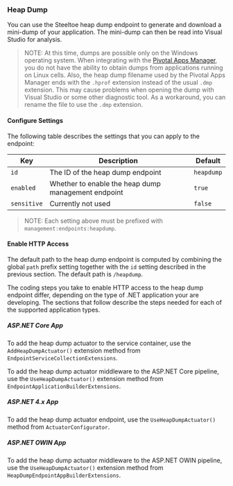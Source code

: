 ### Heap Dump

You can use the Steeltoe heap dump endpoint to generate and download a mini-dump of your application. The mini-dump can then be read into Visual Studio for analysis.

>NOTE: At this time, dumps are possible only on the Windows operating system. When integrating with the [Pivotal Apps Manager](https://docs.pivotal.io/pivotalcf/2-0/console/index.html), you do not have the ability to obtain dumps from applications running on Linux cells. Also, the heap dump filename used by the Pivotal Apps Manager ends with the `.hprof` extension instead of the usual `.dmp` extension. This may cause problems when opening the dump with Visual Studio or some other diagnostic tool. As a workaround, you can rename the file to use the `.dmp` extension.

#### Configure Settings

The following table describes the settings that you can apply to the endpoint:

|Key|Description|Default|
|---|---|---|
|`id`|The ID of the heap dump endpoint|`heapdump`|
|`enabled`|Whether to enable the heap dump management endpoint|`true`|
|`sensitive`|Currently not used|`false`|

>NOTE: Each setting above must be prefixed with `management:endpoints:heapdump`.

#### Enable HTTP Access

The default path to the heap dump endpoint is computed by combining the global `path` prefix setting together with the `id` setting described in the previous section. The default path is `/heapdump`.

The coding steps you take to enable HTTP access to the heap dump endpoint differ, depending on the type of .NET application your are developing.  The sections that follow describe the steps needed for each of the supported application types.

##### ASP.NET Core App

To add the heap dump actuator to the service container, use the `AddHeapDumpActuator()` extension method from `EndpointServiceCollectionExtensions`.

To add the heap dump actuator middleware to the ASP.NET Core pipeline, use the `UseHeapDumpActuator()` extension method from `EndpointApplicationBuilderExtensions`.

##### ASP.NET 4.x App

To add the heap dump actuator endpoint, use the `UseHeapDumpActuator()` method from `ActuatorConfigurator`.

##### ASP.NET OWIN App

To add the heap dump actuator middleware to the ASP.NET OWIN pipeline, use the `UseHeapDumpActuator()` extension method from `HeapDumpEndpointAppBuilderExtensions`.
